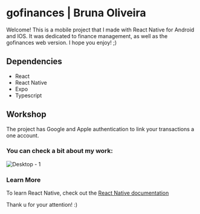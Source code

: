 # gofinances | Bruna Oliveira
Welcome! This is a mobile project that I made with React Native for Android and IOS. It was dedicated to finance management, as well as the gofinances web version.
I hope you enjoy! ;)

## Dependencies
- React 
- React Native
- Expo
- Typescript

## Workshop
The project has Google and Apple authentication to link your transactions a one account.

### You can check a bit about my work:

![Desktop - 1](https://user-images.githubusercontent.com/95765270/165165511-132bb4cc-56c0-4c59-98b9-25174e6c62f3.png)

### Learn More
To learn React Native, check out the [React Native documentation](https://reactnative.dev/docs/getting-started)

Thank u for your attention! :)

